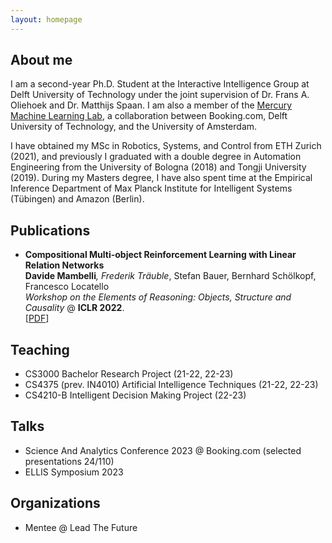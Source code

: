 ```yaml
---
layout: homepage
---
```


## About me

I am a second-year Ph.D. Student at the Interactive Intelligence Group at Delft University of Technology under the joint supervision of Dr. Frans A. Oliehoek and Dr. Matthijs Spaan. I am also a member of the [Mercury Machine Learning Lab](https://icai.ai/mercury-machine-learning-lab/), a collaboration between Booking.com, Delft University of Technology, and the University of Amsterdam.

I have obtained my MSc in Robotics, Systems, and Control from ETH Zurich (2021), and previously I graduated with a double degree in Automation Engineering from the University of Bologna (2018) and Tongji University (2019). During my Masters degree, I have also spent time at the Empirical Inference Department of Max Planck Institute for Intelligent Systems (Tübingen) and Amazon (Berlin).

## Publications

- **Compositional Multi-object Reinforcement Learning with Linear Relation Networks**
  <br>
  **Davide Mambelli**<sup>*</sup>, Frederik Träuble<sup>*</sup>, Stefan Bauer, Bernhard Schölkopf, Francesco Locatello
  <br>
  _Workshop on the Elements of Reasoning: Objects, Structure and Causality_ @ **ICLR 2022**.
  <br>
  [[PDF](https://openreview.net/pdf?id=HFUxPr_I5ec)]

## Teaching
- CS3000 Bachelor Research Project (21-22, 22-23) 
- CS4375 (prev. IN4010) Artificial Intelligence Techniques (21-22, 22-23)
- CS4210-B Intelligent Decision Making Project (22-23)

## Talks
- Science And Analytics Conference 2023 @ Booking.com (selected presentations 24/110)
- ELLIS Symposium 2023

## Organizations
- Mentee @ Lead The Future
